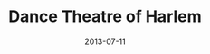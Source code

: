 ---
date: 2013-07-11
title: Dance Theatre of Harlem
categories: partner
logo: dance_harlem.png
www: http://www.dancetheatreofharlem.org/
---
